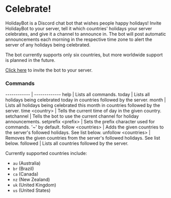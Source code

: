 # Celebrate!
HolidayBot is a Discord chat bot that wishes people happy holidays! Invite HolidayBot to your server, tell it which countries' holidays your server celebrates, and give it a channel to announce in. The bot will post automatic announcements each morning in the respective time zone to alert the server of any holidays being celebrated.

The bot currently supports only six countries, but more worldwide support is planned in the future.

[Click here](https://discord.com/api/oauth2/authorize?client_id=788961423057092618&permissions=199680&scope=bot) to invite the bot to your server.

### Commands
------------ | -------------
help | Lists all commands.
today | Lists all holidays being celebrated today in countries followed by the server.
month | Lists all holidays being celebrated this month in countries followed by the server.
time \<country\> | Tells the current time of day in the given country.
setchannel | Tells the bot to use the current channel for holiday announcements.
setprefix \<prefix\> | Sets the prefix character used for commands. '~' by default.
follow \<countries\> | Adds the given countries to the server's followed holidays. See list below.
unfollow \<countries\> | Removes the given countries from the server's followed holidays. See list below.
followed | Lists all countries followed by the server.

Currently supported countries include:
* `au` (Australia)
* `br` (Brazil)
* `ca` (Canada)
* `nz` (New Zealand)
* `uk` (United Kingdom)
* `us` (United States)